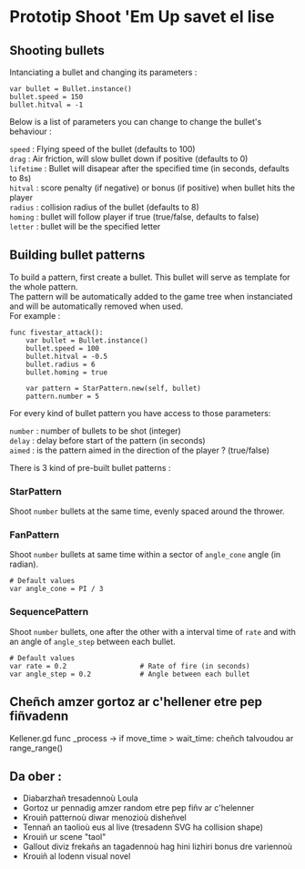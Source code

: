 # Prototip Shoot 'Em Up savet el lise

## Shooting bullets

Intanciating a bullet and changing its parameters :
```gdscript
var bullet = Bullet.instance()
bullet.speed = 150
bullet.hitval = -1
```

Below is a list of parameters you can change to change the bullet's behaviour :

`speed` : Flying speed of the bullet (defaults to 100) \
`drag` : Air friction, will slow bullet down if positive (defaults to 0) \
`lifetime` : Bullet will disapear after the specified time (in seconds, defaults to 8s) \
`hitval` : score penalty (if negative) or bonus (if positive) when bullet hits the player \
`radius` : collision radius of the bullet (defaults to 8) \
`homing` : bullet will follow player if true (true/false, defaults to false) \
`letter` : bullet will be the specified letter

## Building bullet patterns

To build a pattern, first create a bullet. This bullet will serve as template for the whole pattern. \
The pattern will be automatically added to the game tree when instanciated and will be automatically removed when used. \
For example :

```gdscript
func fivestar_attack():
	var bullet = Bullet.instance()
	bullet.speed = 100
	bullet.hitval = -0.5
	bullet.radius = 6
	bullet.homing = true
	
	var pattern = StarPattern.new(self, bullet)
	pattern.number = 5
```

For every kind of bullet pattern you have access to those parameters:

`number` : number of bullets to be shot (integer) \
`delay` : delay before start of the pattern (in seconds) \
`aimed` : is the pattern aimed in the direction of the player ? (true/false)

There is 3 kind of pre-built bullet patterns :

### StarPattern
Shoot `number` bullets at the same time, evenly spaced around the thrower.

### FanPattern
Shoot `number` bullets at same time within a sector of `angle_cone` angle (in radian).

```gdscript
# Default values
var angle_cone = PI / 3
```

### SequencePattern
Shoot `number` bullets, one after the other with a interval time of `rate` and with an angle of `angle_step` between each bullet.

```gdscript
# Default values
var rate = 0.2					# Rate of fire (in seconds)
var angle_step = 0.2			# Angle between each bullet
```

## Cheñch amzer gortoz ar c'hellener etre pep fiñvadenn
Kellener.gd
func _process -> if move_time > wait_time:
cheñch talvoudou ar range_range()

## Da ober :
 * Diabarzhañ tresadennoù Loula
 * Gortoz ur pennadig amzer random etre pep fiñv ar c'helenner
 * Krouiñ patternoù diwar menozioù disheñvel
 * Tennañ an taolioù eus al live (tresadenn SVG ha collision shape)
 * Krouiñ ur scene "taol"
 * Gallout diviz frekañs an tagadennoù hag hini lizhiri bonus dre variennoù
 * Krouiñ al lodenn visual novel
